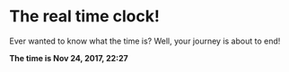 # The real time clock!

Ever wanted to know what the time is? Well, your journey is about to end!

**The time is Nov 24, 2017, 22:27**